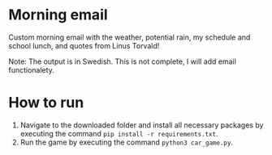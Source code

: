 # Morning email
Custom morning email with the weather, potential rain, my schedule and school lunch, and quotes from Linus Torvald!

Note: The output is in Swedish. This is not complete, I will add email functionalety.

# How to run
1. Navigate to the downloaded folder and install all necessary packages by executing the command `pip install -r requirements.txt`.
2. Run the game by executing the command `python3 car_game.py`.
